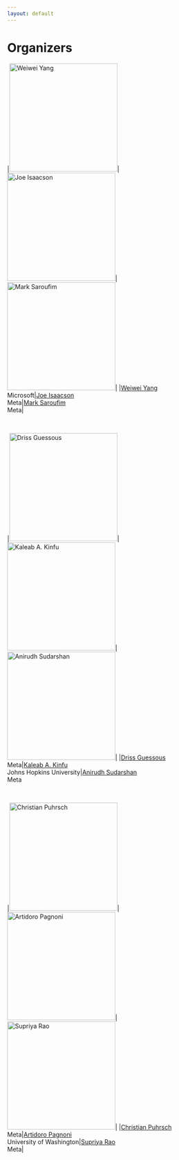 ```yaml
---
layout: default
---
```


# Organizers

|<img src="https://www.microsoft.com/en-us/research/uploads/prod/2023/04/profile_pix_sq.jpg" alt="Weiwei Yang" width="250"/>|<img src="https://cdn.platohq.com/assets/users/avatars/06cbdafa-0898-45c3-a325-cc810f83567f.png?tr=w-400,h-400" alt="Joe Isaacson" width="250"/>|<img src="https://valleyml.ai/wp-content/uploads/2021/04/Marc-Saroufim.jpg" alt="Mark Saroufim" width="250"/>|
|[Weiwei Yang](https://www.microsoft.com/en-us/research/people/weiwya/)<br />Microsoft|[Joe Isaacson](https://www.linkedin.com/in/joe-isaacson-9593202a)<br />Meta|[Mark Saroufim](https://www.marksaroufim.com/)<br />Meta|

<br />

|<img src="https://avatars.githubusercontent.com/u/32754868?v=4" alt="Driss Guessous" width="250"/>|<img src="http://kaleabalemayehu.com/src/img/a.jpeg" alt="Kaleab A. Kinfu" width="250"/>|<img src="https://media.licdn.com/dms/image/C5603AQHQzm2JQMcgvg/profile-displayphoto-shrink_800_800/0/1547417340764?e=2147483647&v=beta&t=48iLE9oigz6ltk9OOsIOeqFH7dx8C6m9-cCkhACkF9o" alt="Anirudh Sudarshan" width="250"/>|
|[Driss Guessous](https://github.com/drisspg)<br />Meta|[Kaleab A. Kinfu](http://kinfu.me/)<br />Johns Hopkins University|[Anirudh Sudarshan](https://www.linkedin.com/in/animan123/)<br />Meta

<br />

|<img src="https://scholar.googleusercontent.com/citations?view_op=medium_photo&user=YfompPIAAAAJ&citpid=2" alt="Christian Puhrsch" width="250"/>|<img src="https://artidoro.github.io/images/Artidoro_Pagnoni.jpg" alt="Artidoro Pagnoni" width="250"/>|<img src="https://static.wixstatic.com/media/e1158b_5e91318f97e24193b00ca5124b95ab02~mv2.jpeg/v1/fill/w_720,h_1080,al_c,q_85,usm_0.66_1.00_0.01,enc_auto/e1158b_5e91318f97e24193b00ca5124b95ab02~mv2.jpeg" alt="Supriya Rao" width="250"/>|
|[Christian Puhrsch](https://research.facebook.com/people/puhrsch-christian/)<br />Meta|[Artidoro Pagnoni](https://artidoro.github.io/)<br />University of Washington|[Supriya Rao](https://www.linkedin.com/in/raosupriya/)<br />Meta|

<br />
